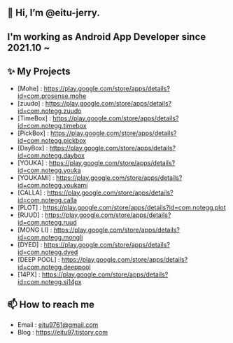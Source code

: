 ## 👋 Hi, I’m @eitu-jerry.
## I'm working as Android App Developer since 2021.10 ~
## ✨ My Projects
- [Mohe]       : https://play.google.com/store/apps/details?id=com.prosense.mohe
- [zuudo]      : https://play.google.com/store/apps/details?id=com.notegg.zuudo
- [TimeBox]    : https://play.google.com/store/apps/details?id=com.notegg.timebox
- [PickBox]    : https://play.google.com/store/apps/details?id=com.notegg.pickbox
- [DayBox]     : https://play.google.com/store/apps/details?id=com.notegg.daybox
- [YOUKA]      : https://play.google.com/store/apps/details?id=com.notegg.youka
- [YOUKAMI]    : https://play.google.com/store/apps/details?id=com.notegg.youkami
- [CALLA]      : https://play.google.com/store/apps/details?id=com.notegg.calla
- [PLOT]       : https://play.google.com/store/apps/details?id=com.notegg.plot
- [RUUD]       : https://play.google.com/store/apps/details?id=com.notegg.ruud
- [MONG LI]    : https://play.google.com/store/apps/details?id=com.notegg.mongli
- [DYED]       : https://play.google.com/store/apps/details?id=com.notegg.dyed
- [DEEP POOL]  : https://play.google.com/store/apps/details?id=com.notegg.deeppool
- [14PX]       : https://play.google.com/store/apps/details?id=com.notegg.sj14px
## 📫 How to reach me 
- Email : eitu9761@gmail.com
- Blog : https://eitu97.tistory.com



<!---
eitu-jerry/eitu-jerry is a ✨ special ✨ repository because its `README.md` (this file) appears on your GitHub profile.
You can click the Preview link to take a look at your changes.
--->
